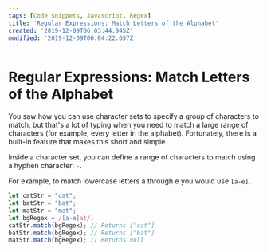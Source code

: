 ```yaml
---
tags: [Code Snippets, Javascript, Regex]
title: 'Regular Expressions: Match Letters of the Alphabet'
created: '2019-12-09T06:03:44.945Z'
modified: '2019-12-09T06:04:22.657Z'
---
```


Regular Expressions: Match Letters of the Alphabet
==================================================

You saw how you can use character sets to specify a group of characters to match, but that's a lot of typing when you need to match a large range of characters (for example, every letter in the alphabet). Fortunately, there is a built-in feature that makes this short and simple.

Inside a character set, you can define a range of characters to match using a hyphen character: ```-```.

For example, to match lowercase letters a through e you would use ```[a-e]```.
``` javascript
let catStr = "cat";
let batStr = "bat";
let matStr = "mat";
let bgRegex = /[a-e]at/;
catStr.match(bgRegex); // Returns ["cat"]
batStr.match(bgRegex); // Returns ["bat"]
matStr.match(bgRegex); // Returns null

```
